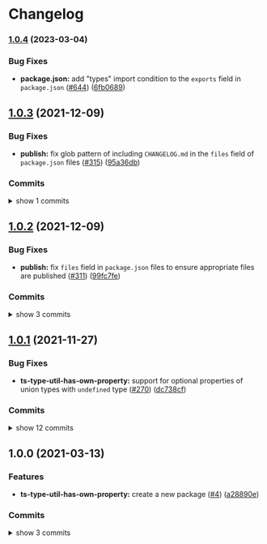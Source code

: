 # Changelog


### [1.0.4](https://www.github.com/sounisi5011/npm-packages/compare/ts-type-util-has-own-property-v1.0.3...ts-type-util-has-own-property-v1.0.4) (2023-03-04)


### Bug Fixes

* **package.json:** add "types" import condition to the `exports` field in `package.json` ([#644](https://www.github.com/sounisi5011/npm-packages/issues/644)) ([6fb0689](https://www.github.com/sounisi5011/npm-packages/commit/6fb0689f8640957f627df7ffccb155abfd593f16))

## [1.0.3](https://www.github.com/sounisi5011/npm-packages/compare/ts-type-util-has-own-property-v1.0.2...ts-type-util-has-own-property-v1.0.3) (2021-12-09)

### Bug Fixes

* **publish:** fix glob pattern of including `CHANGELOG.md` in the `files` field of `package.json` files ([#315](https://www.github.com/sounisi5011/npm-packages/issues/315)) ([95a36db](https://www.github.com/sounisi5011/npm-packages/commit/95a36db45185784b37cdbf3843746b3e808d67b3))

### Commits

<details><summary>show 1 commits</summary>

* [`95a36db`](https://www.github.com/sounisi5011/npm-packages/commit/95a36db45185784b37cdbf3843746b3e808d67b3) fix(publish): fix glob pattern of including `CHANGELOG.md` in the `files` field of `package.json` files ([#315](https://www.github.com/sounisi5011/npm-packages/issues/315))

</details>


## [1.0.2](https://www.github.com/sounisi5011/npm-packages/compare/ts-type-util-has-own-property-v1.0.1...ts-type-util-has-own-property-v1.0.2) (2021-12-09)

### Bug Fixes

* **publish:** fix `files` field in `package.json` files to ensure appropriate files are published ([#311](https://www.github.com/sounisi5011/npm-packages/issues/311)) ([99fc7fe](https://www.github.com/sounisi5011/npm-packages/commit/99fc7fe66eb180b7aeeaa10b60951b3767cbae3c))

### Commits

<details><summary>show 3 commits</summary>

* [`99fc7fe`](https://www.github.com/sounisi5011/npm-packages/commit/99fc7fe66eb180b7aeeaa10b60951b3767cbae3c) fix(publish): fix `files` field in `package.json` files to ensure appropriate files are published ([#311](https://www.github.com/sounisi5011/npm-packages/issues/311))
* [`bd56af3`](https://www.github.com/sounisi5011/npm-packages/commit/bd56af30d33a7aaeffd904c4101518da819f7ef8) chore(deps): update dependency typescript to v4.5.2 ([#267](https://www.github.com/sounisi5011/npm-packages/issues/267))
* [`16d5207`](https://www.github.com/sounisi5011/npm-packages/commit/16d5207ba89be394dafb4160d6b69892152ec687) chore(deps): update dependency tsd to v0.19.0 ([#268](https://www.github.com/sounisi5011/npm-packages/issues/268))

</details>


## [1.0.1](https://www.github.com/sounisi5011/npm-packages/compare/ts-type-util-has-own-property-v1.0.0...ts-type-util-has-own-property-v1.0.1) (2021-11-27)

### Bug Fixes

* **ts-type-util-has-own-property:** support for optional properties of union types with `undefined` type ([#270](https://www.github.com/sounisi5011/npm-packages/issues/270)) ([dc738cf](https://www.github.com/sounisi5011/npm-packages/commit/dc738cf120b22651fa15cac950e99e38c70d680e))

### Commits

<details><summary>show 12 commits</summary>

* [`dc738cf`](https://www.github.com/sounisi5011/npm-packages/commit/dc738cf120b22651fa15cac950e99e38c70d680e) fix(ts-type-util-has-own-property): support for optional properties of union types with `undefined` type ([#270](https://www.github.com/sounisi5011/npm-packages/issues/270))
* [`3d30444`](https://www.github.com/sounisi5011/npm-packages/commit/3d30444c7e8ee0b592fd3e52f73bfd2e83410313) chore(deps): update dependency typescript to v4.4.4 ([#234](https://www.github.com/sounisi5011/npm-packages/issues/234))
* [`1eb7fd1`](https://www.github.com/sounisi5011/npm-packages/commit/1eb7fd187dbcfaff2040233e23d5a5dfccfc65eb) chore(deps): update eslint packages (major) ([#237](https://www.github.com/sounisi5011/npm-packages/issues/237))
* [`e3ce2bd`](https://www.github.com/sounisi5011/npm-packages/commit/e3ce2bd730155e4bd900a88e0749d009fc35206a) chore(deps): update dependency tsd to v0.18.0 ([#232](https://www.github.com/sounisi5011/npm-packages/issues/232))
* [`cfc9a3f`](https://www.github.com/sounisi5011/npm-packages/commit/cfc9a3f8500d8bc982613f3cd4e8181de49f3287) build(npm-scripts): use ultra-runner to enable caching in builds ([#202](https://www.github.com/sounisi5011/npm-packages/issues/202))
* [`e35e937`](https://www.github.com/sounisi5011/npm-packages/commit/e35e9373a30e46bd14085038ce6684d630ac583a) chore(deps): move the dependencies defined in the project root to within each submodule ([#200](https://www.github.com/sounisi5011/npm-packages/issues/200))
* [`ef0b0a2`](https://www.github.com/sounisi5011/npm-packages/commit/ef0b0a24a5170e1e69284581b3edf0cd107e0a97) chore(deps): update dependency tsd to v0.17.0 ([#125](https://www.github.com/sounisi5011/npm-packages/issues/125))
* [`8fc1154`](https://www.github.com/sounisi5011/npm-packages/commit/8fc11548302ad7daf688ec4e325740b5994f2846) chore(deps): update dependency tsd to v0.16.0 ([#111](https://www.github.com/sounisi5011/npm-packages/issues/111))
* [`31bba3c`](https://www.github.com/sounisi5011/npm-packages/commit/31bba3ce78612818fa309a6107dacc34309e61d2) chore(eslint): remove eslint-disable comments targeted by the `@typescript-eslint/dot-notation` rule ([#88](https://www.github.com/sounisi5011/npm-packages/issues/88))
* [`8ffe119`](https://www.github.com/sounisi5011/npm-packages/commit/8ffe1195394863d28a8f3e1eb57050681c644bdb) chore(deps): update dependency tsd to v0.15.1 ([#54](https://www.github.com/sounisi5011/npm-packages/issues/54))
* [`4e1b677`](https://www.github.com/sounisi5011/npm-packages/commit/4e1b677c367b6c398329b9f91d253310852fe0d6) test(ts-type-util-has-own-property): add test for direct type assertions ([#40](https://www.github.com/sounisi5011/npm-packages/issues/40))
* [`dc41544`](https://www.github.com/sounisi5011/npm-packages/commit/dc4154419fc9a5db8cade1d5f01914cf5874a3c7) feat(ts-type-util-is-readonly-array): create a new package  ([#28](https://www.github.com/sounisi5011/npm-packages/issues/28))

</details>


## 1.0.0 (2021-03-13)

### Features

* **ts-type-util-has-own-property:** create a new package ([#4](https://www.github.com/sounisi5011/npm-packages/issues/4)) ([a28890e](https://www.github.com/sounisi5011/npm-packages/commit/a28890e039863f750f36750ecad0abfaffbcac4f))

### Commits

<details><summary>show 3 commits</summary>

* [`2baa4ae`](https://github.com/sounisi5011/npm-packages/commit/2baa4aed33a0e674cf33e6360aa1dfd6c80e2982) Revert "chore: release @sounisi5011/ts-type-util-has-own-property 1.0.0 ([#5](https://github.com/sounisi5011/npm-packages/issues/5))" ([#10](https://github.com/sounisi5011/npm-packages/issues/10))
* [`d628c26`](https://github.com/sounisi5011/npm-packages/commit/d628c2676e1db001fa458c9c02c8b948ff1ce2e5) chore: release @sounisi5011/ts-type-util-has-own-property 1.0.0 ([#5](https://github.com/sounisi5011/npm-packages/issues/5))
* [`a28890e`](https://github.com/sounisi5011/npm-packages/commit/a28890e039863f750f36750ecad0abfaffbcac4f) feat(ts-type-util-has-own-property): create a new package ([#4](https://github.com/sounisi5011/npm-packages/issues/4))

</details>
